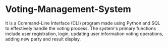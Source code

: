 # Voting-Management-System
It is a Command-Line Interface (CLI) program made using Python and SQL to effectively handle the voting process. The system's primary functions include  user registration, login, updating user information voting operations, adding new party and  result display.
